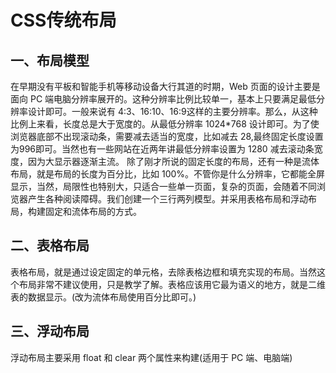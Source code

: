 # CSS传统布局 #
## 一、布局模型 ##
在早期没有平板和智能手机等移动设备大行其道的时期，Web 页面的设计主要是面向 PC 端电脑分辨率展开的。这种分辨率比例比较单一，基本上只要满足最低分辨率设计即可。一般来说有 4:3、16:10、16:9这样的主要分辨率。那么，从这种比例上来看，长度总是大于宽度的。从最低分辨率 1024*768 设计即可。为了使浏览器底部不出现滚动条，需要减去适当的宽度，比如减去 28,最终固定长度设置为996即可。当然也有一些网站在近两年讲最低分辨率设置为 1280 减去滚动条宽度，因为大显示器逐渐主流。
除了刚才所说的固定长度的布局，还有一种是流体布局，就是布局的长度为百分比，比如 100%。不管你是什么分辨率，它都能全屏显示，当然，局限性也特别大，只适合一些单一页面，复杂的页面，会随着不同浏览器产生各种阅读障碍。我们创建一个三行两列模型。并采用表格布局和浮动布局，构建固定和流体布局的方式。

## 二、表格布局 ##
表格布局，就是通过设定固定的单元格，去除表格边框和填充实现的布局。当然这个布局非常不建议使用，只是教学了解。表格应该用它最为语义的地方，就是二维表的数据显示。(改为流体布局使用百分比即可。)
## 三、浮动布局 ##
浮动布局主要采用 float 和 clear 两个属性来构建(适用于 PC 端、电脑端)